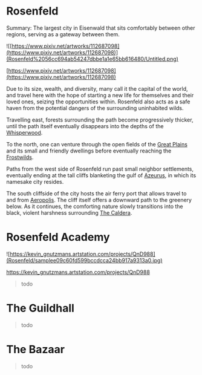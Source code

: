 # Rosenfeld

Summary: The largest city in Eisenwald that sits comfortably between other regions, serving as a gateway between them.

![[https://www.pixiv.net/artworks/112687098](https://www.pixiv.net/artworks/112687098)](Rosenfeld%2056cc694ab54247dbbe1a1e65bb616480/Untitled.png)

[https://www.pixiv.net/artworks/112687098](https://www.pixiv.net/artworks/112687098)

Due to its size, wealth, and diversity, many call it the capital of the world, and travel here with the hope of starting a new life for themselves and their loved ones, seizing the opportunities within. Rosenfeld also acts as a safe haven from the potential dangers of the surrounding uninhabited wilds.

Travelling east, forests surrounding the path become progressively thicker, until the path itself eventually disappears into the depths of the [Whisperwood](Whisperwood.md).

To the north, one can venture through the open fields of the [Great Plains](Great-Plains.md) and its small and friendly dwellings before eventually reaching the [Frostwilds](Frostwilds.md).

Paths from the west side of Rosenfeld run past small neighbor settlements, eventually ending at the tall cliffs blanketing the gulf of [Azeurus](Azeurus.md), in which its namesake city resides.

The south cliffside of the city hosts the air ferry port that allows travel to and from [Aeropolis](Aeropolis.md). The cliff itself offers a downward path to the greenery below. As it continues, the comforting nature slowly transitions into the black, violent harshness surrounding [The Caldera](The-Caldera.md).

# Rosenfeld Academy

![https://kevin_gnutzmans.artstation.com/projects/QnD988](Rosenfeld/samplee09c60fd599bccdcca24bb917a9313a0.jpg)

https://kevin_gnutzmans.artstation.com/projects/QnD988

> todo

# The Guildhall

> todo

# The Bazaar

> todo
